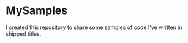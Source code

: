 # MySamples
I created this repository to share some samples of code I've written in shipped titles.
